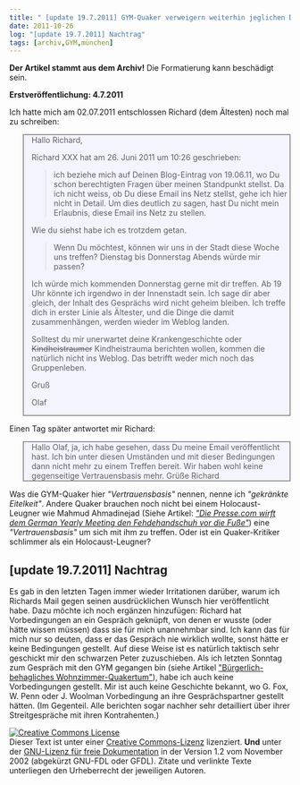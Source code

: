 ```yaml
---
title: " [update 19.7.2011] GYM-Quaker verweigern weiterhin jeglichen Dialog"
date: 2011-10-26
log: "[update 19.7.2011] Nachtrag"
tags: [archiv,GYM,münchen]
---
```

**Der Artikel stammt aus dem Archiv!** Die Formatierung kann beschädigt sein.

**Erstveröffentlichung: 4.7.2011**

Ich hatte mich am 02.07.2011 entschlossen Richard (dem Ältesten) noch mal zu schreiben:

<blockquote style="background: none repeat scroll 0% 0% rgb(244, 244, 255); border: 2px solid rgb(153, 153, 153);" width="80%;">
Hallo Richard,

Richard XXX hat am 26. Juni 2011 um 10:26 geschrieben:
> ich beziehe mich auf Deinen Blog-Eintrag von 19.06.11, wo Du schon
> berechtigten Fragen über meinen Standpunkt stellst. Da ich nicht weiss, ob
> Du diese Email ins Netz stellst, gehe ich hier nicht in Detail. Um dies
> deutlich zu sagen, hast Du nicht mein Erlaubnis, diese Email ins Netz zu
> stellen.
 
Wie du siehst habe ich es trotzdem getan.
 
> Wenn Du möchtest, können wir uns in der Stadt diese Woche uns treffen?
> Dienstag bis Donnerstag Abends würde mir passen?
 
Ich würde mich kommenden Donnerstag gerne mit dir treffen. Ab 19 Uhr könnte ich irgendwo in der Innenstadt sein. Ich sage dir aber gleich, der Inhalt des Gesprächs wird nicht geheim bleiben. Ich treffe dich in erster Linie als Ältester, und die Dinge die damit zusammenhängen, werden wieder im Weblog landen. 
 
Solltest du mir unerwartet deine Krankengeschichte oder <s>Kindheistraumer</s> Kindheistrauma berichten wollen, kommen die natürlich nicht ins Weblog. Das betrifft weder mich noch das Gruppenleben.   
 
Gruß
 
Olaf 

</blockquote>

Einen Tag später antwortet mir Richard: 

<blockquote style="background: none repeat scroll 0% 0% rgb(244, 244, 255); border: 2px solid rgb(153, 153, 153);" width="80%;">
Hallo Olaf,
ja, ich habe gesehen, dass Du meine Email veröffentlicht hast. Ich bin unter diesen Umständen und mit dieser Bedingungen dann nicht mehr zu einem Treffen bereit. Wir haben wohl keine gegenseitige Vertrauensbasis mehr.
Grüße
Richard

</blockquote>

<a>Was die GYM-Quaker hier <i>"Vertrauensbasis"</i> nennen, nenne ich <i>"gekränkte Eitelkeit"</i>. Andere Quaker brauchen noch nicht bei einem Holocaust-Leugner wie Mahmud Ahmadinejad (Siehe Artikel: <i><a href="http://www.the-independent-friend.de/?q=node/277">"Die Presse.com wirft dem German Yearly Meeting den Fehdehandschuh vor die Fuße"</a></i>) eine <i>"Vertrauensbasis"</i> um sich mit ihm zu treffen. Oder ist ein Quaker-Kritiker schlimmer als ein Holocaust-Leugner? </a>

## [update 19.7.2011] Nachtrag ##

Es gab in den letzten Tagen immer wieder Irritationen darüber, warum ich Richards Mail gegen seinen ausdrücklichen Wunsch hier veröffentlicht habe. Dazu möchte ich noch ergänzen hinzufügen: Richard hat Vorbedingungen an ein Gespräch geknüpft, von denen er wusste (oder hätte wissen müssen) dass sie für mich unannehmbar sind. Ich kann das für mich nur so deuten, dass er das Gespräch nie wirklich wollte, sonst hätte er keine Bedingungen gestellt. Auf diese Weise ist es natürlich taktisch sehr geschickt mir den schwarzen Peter zuzuschieben.  Als ich letzten Sonntag zum Gespräch mit den GYM gegangen bin (siehe Artikel <a href="http://www.the-independent-friend.de/?q=node/767">"Bürgerlich-behagliches Wohnzimmer-Quakertum"</a>), habe ich auch keine Vorbedingungen gestellt. Mir ist auch keine Geschichte bekannt, wo G. Fox, W. Penn oder J. Woolman Vorbedingung an ihre Gesprächspartner gestellt hätten. (Im Gegenteil. Alle berichten sogar nachher sehr detailliert über ihrer Streitgespräche mit ihren Kontrahenten.)



<a rel="license" href="http://creativecommons.org/licenses/by-sa/3.0/de/"><img alt="Creative Commons License" style="border-width: 0pt;" src="http://i.creativecommons.org/l/by-sa/3.0/de/88x31.png" /></a><br />
        Dieser <span xmlns:dc="http://purl.org/dc/elements/1.1/" href="http://purl.org/dc/dcmitype/Text" rel="dc:type">Text</span> ist unter einer <a rel="license" href="http://creativecommons.org/licenses/by-sa/3.0/de/">Creative Commons-Lizenz</a> lizenziert. **Und** unter der <a href="http://de.wikipedia.org/wiki/GFDL">GNU-Lizenz f&uuml;r freie Dokumentation</a> in der Version 1.2 vom November 2002 (abgek&uuml;rzt GNU-FDL oder GFDL). Zitate und verlinkte Texte unterliegen den Urheberrecht der jeweiligen Autoren.
